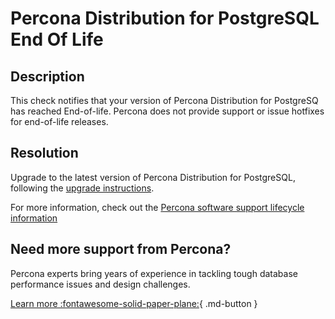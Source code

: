 # Percona Distribution for PostgreSQL End Of Life
## Description
This check notifies that your version of Percona Distribution for PostgreSQ has reached End-of-life.
Percona does not provide support or issue hotfixes for end-of-life releases.

## Resolution
Upgrade to the latest version of Percona Distribution for PostgreSQL, following the [upgrade instructions](https://docs.percona.com/postgresql/15/major-upgrade.html).

For more information, check out the [Percona software support lifecycle information](https://www.percona.com/services/policies/percona-software-support-lifecycle)

## Need more support from Percona?

Percona experts bring years of experience in tackling tough database performance issues and design challenges.

[Learn more :fontawesome-solid-paper-plane:](https://per.co.na/subscribe){ .md-button }

